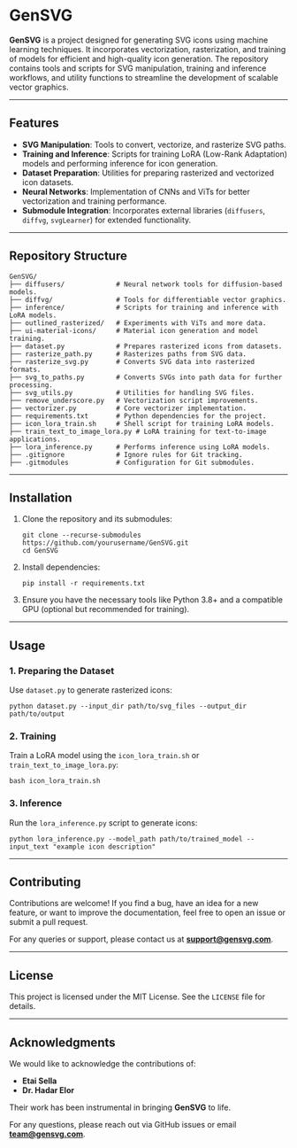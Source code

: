 # GenSVG

**GenSVG** is a project designed for generating SVG icons using machine learning techniques. It incorporates vectorization, rasterization, and training of models for efficient and high-quality icon generation. The repository contains tools and scripts for SVG manipulation, training and inference workflows, and utility functions to streamline the development of scalable vector graphics.

---

## Features

- **SVG Manipulation**: Tools to convert, vectorize, and rasterize SVG paths.
- **Training and Inference**: Scripts for training LoRA (Low-Rank Adaptation) models and performing inference for icon generation.
- **Dataset Preparation**: Utilities for preparing rasterized and vectorized icon datasets.
- **Neural Networks**: Implementation of CNNs and ViTs for better vectorization and training performance.
- **Submodule Integration**: Incorporates external libraries (`diffusers`, `diffvg`, `svgLearner`) for extended functionality.

---

## Repository Structure

```plaintext
GenSVG/
├── diffusers/             # Neural network tools for diffusion-based models.
├── diffvg/                # Tools for differentiable vector graphics.
├── inference/             # Scripts for training and inference with LoRA models.
├── outlined_rasterized/   # Experiments with ViTs and more data.
├── ui-material-icons/     # Material icon generation and model training.
├── dataset.py             # Prepares rasterized icons from datasets.
├── rasterize_path.py      # Rasterizes paths from SVG data.
├── rasterize_svg.py       # Converts SVG data into rasterized formats.
├── svg_to_paths.py        # Converts SVGs into path data for further processing.
├── svg_utils.py           # Utilities for handling SVG files.
├── remove_underscore.py   # Vectorization script improvements.
├── vectorizer.py          # Core vectorizer implementation.
├── requirements.txt       # Python dependencies for the project.
├── icon_lora_train.sh     # Shell script for training LoRA models.
├── train_text_to_image_lora.py # LoRA training for text-to-image applications.
├── lora_inference.py      # Performs inference using LoRA models.
├── .gitignore             # Ignore rules for Git tracking.
├── .gitmodules            # Configuration for Git submodules.
```

---

## Installation

1. Clone the repository and its submodules:
   ```
   git clone --recurse-submodules https://github.com/yourusername/GenSVG.git
   cd GenSVG
   ```

2. Install dependencies:
   ```
   pip install -r requirements.txt
   ```

3. Ensure you have the necessary tools like Python 3.8+ and a compatible GPU (optional but recommended for training).

---

## Usage

### 1. Preparing the Dataset
Use `dataset.py` to generate rasterized icons:
```
python dataset.py --input_dir path/to/svg_files --output_dir path/to/output
```

### 2. Training
Train a LoRA model using the `icon_lora_train.sh` or `train_text_to_image_lora.py`:
```
bash icon_lora_train.sh
```

### 3. Inference
Run the `lora_inference.py` script to generate icons:
```
python lora_inference.py --model_path path/to/trained_model --input_text "example icon description"
```

---

## Contributing

Contributions are welcome! If you find a bug, have an idea for a new feature, or want to improve the documentation, feel free to open an issue or submit a pull request.

For any queries or support, please contact us at **support@gensvg.com**.

---

## License

This project is licensed under the MIT License. See the `LICENSE` file for details.

---

## Acknowledgments

We would like to acknowledge the contributions of:
- **Etai Sella**
- **Dr. Hadar Elor**

Their work has been instrumental in bringing **GenSVG** to life.

For any questions, please reach out via GitHub issues or email **team@gensvg.com**.

